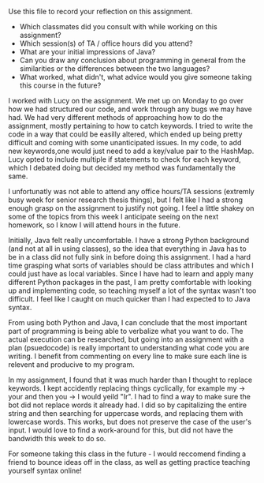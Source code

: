 Use this file to record your reflection on this assignment.

- Which classmates did you consult with while working on this assignment?
- Which session(s) of TA / office hours did you attend?
- What are your initial impressions of Java? 
- Can you draw any conclusion about programming in general from the similarities or the differences between the two languages? 
- What worked, what didn't, what advice would you give someone taking this course in the future?


I worked with Lucy on the assignment. We met up on Monday to go over how we had structured our code, and work through any bugs we may have had. We had very different methods of approaching how to do the assignment, mostly pertaining to how to catch keywords. I tried to write the code in a way that could be easilly altered, which ended up being pretty difficult and coming with some unanticipated issues. In my code, to add new keywords,one would just need to add a key/value pair to the HashMap. Lucy opted to include multiple if statements to check for each keyword, which I debated doing but decided my method was fundamentally the same. 

I unfortunatly was not able to attend any office hours/TA sessions (extremly busy week for senior research thesis things), but I felt like I had a strong enough grasp on the assignment to justify not going. I feel a little shakey on some of the topics from this week I anticipate seeing on the next homework, so I know I will attend hours in the future. 

Initially, Java felt really uncomfortable. I have a strong Python background (and not at all in using classes), so the idea that everything in Java has to be in a class did not fully sink in before doing this assignment. I had a hard time grasping what sorts of variables should be class attributes and which I could just have as local variables. Since I have had to learn and apply many different Python packages in the past, I am pretty comfortable with looking up and implementing code, so teaching myself a lot of the syntax wasn't too difficult. I feel like I caught on much quicker than I had expected to to Java syntax. 

From using both Python and Java, I can conclude that the most important part of programming is being able to verbalize what you want to do. The actual execution can be researched, but going into an assignment with a plan (psuedocode) is really important to understanding what code you are writing. I benefit from commenting on every line to make sure each line is relevent and producive to my program. 

In my assignment, I found that it was much harder than I thought to replace keywords. I kept accidently replacing things cyclically, for example my -> your and then you -> I would yeild "Ir". I had to find a way to make sure the bot did not replace words it already had. I did so by capitalizing the entire string and then searching for uppercase words, and replacing them with lowercase words. This works, but does not preserve the case of the user's input. I would love to find a work-around for this, but did not have the bandwidth this week to do so. 

For someone taking this class in the future - I would reccomend finding a friend to bounce ideas off in the class, as well as getting practice teaching yourself syntax online!

